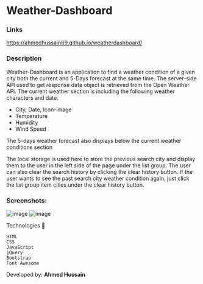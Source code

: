 # Weather-Dashboard

### Links

https://ahmedhussain69.github.io/weatherdashboard/

### Description
Weather-Dashboard is an application to find a weather condition of a given city both the current and 5-Days forecast at the same time.
The server-side API used to get response data object is retrieved from the Open Weather APi.
The current weather section is including the following weather characters and date.

- City, Date, Icon-image
- Temperature
- Humidity
- Wind Speed

The 5-days weather forecast also displays below the current weather conditions section

The local storage is used here to store the previous search city and display them to the user in the left side of the page under the list group. The user can also clear the search history by clicking the clear history button.
If the user wants to see the past search city weather condition again, just click the list group item cities under the clear history button.

### Screenshots:

![image](https://user-images.githubusercontent.com/83966515/211077727-ff1cd05e-6cd7-44db-a2d7-fc631ac59451.png)
![image](https://user-images.githubusercontent.com/83966515/211078113-ab47a977-bdb2-459c-b2f4-cfaa55446b8e.png)



Technologies 🔧

    HTML
    CSS
    JavaScript
    jQuery
    Bootstrap
    Font Awesome



Developed by: **Ahmed Hussain**

